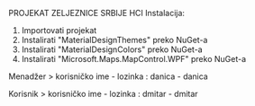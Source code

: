 PROJEKAT ZELJEZNICE SRBIJE HCI
Instalacija:
  1. Importovati projekat
  2. Instalirati "MaterialDesignThemes" preko NuGet-a
  3. Instalirati "MaterialDesignColors" preko NuGet-a
  4. Instalirati "Microsoft.Maps.MapControl.WPF" preko NuGet-a

Menadžer > korisničko ime - lozinka : danica - danica

Korisnik > korisničko ime - lozinka : dmitar - dmitar

